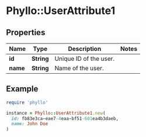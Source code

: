 # Phyllo::UserAttribute1

## Properties

| Name | Type | Description | Notes |
| ---- | ---- | ----------- | ----- |
| **id** | **String** | Unique ID of the user. |  |
| **name** | **String** | Name of the user. |  |

## Example

```ruby
require 'phyllo'

instance = Phyllo::UserAttribute1.new(
  id: fb83e3ca-eae7-4eaa-bf51-601ea4b3daeb,
  name: John Doe
)
```

